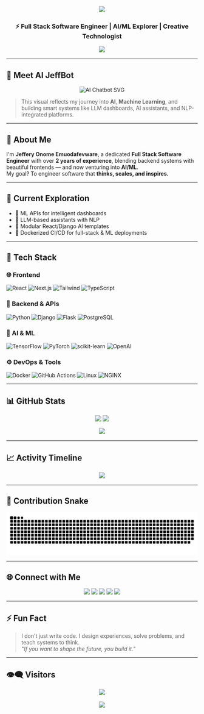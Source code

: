 <!-- 💡 Motion Header Banner -->
<p align="center">
  <img src="https://capsule-render.vercel.app/api?type=waving&color=00BFFF&height=240&section=header&text=Jeffery%20Onome%20Emuodafevware&fontSize=40&fontColor=ffffff&animation=fadeIn" />
</p>

<h3 align="center">⚡ Full Stack Software Engineer | AI/ML Explorer | Creative Technologist</h3>

<p align="center">
  <img src="https://readme-typing-svg.demolab.com?font=Fira+Code&size=20&pause=1200&color=FEC260&center=true&vCenter=true&width=600&lines=Welcome+to+my+Profile!;I'm+Jeffery+Onome+Emuodafevware.;AI+%2B+Full+Stack+Software+Engineer.;2%2B+Years+Building+Scalable+Solutions.;Currently+Exploring+ML%2C+LLMs+and+NLP." />
</p>

---

## 🤖 Meet AI JeffBot

<p align="center">
  <img src="https://raw.githubusercontent.com/kittinan/kittinan/master/images/ai-chat-bot.svg" width="280" alt="AI Chatbot SVG" />
</p>

> This visual reflects my journey into **AI**, **Machine Learning**, and building smart systems like LLM dashboards, AI assistants, and NLP-integrated platforms.

---

## 🧠 About Me

I'm **Jeffery Onome Emuodafevware**, a dedicated **Full Stack Software Engineer** with over **2 years of experience**, blending backend systems with beautiful frontends — and now venturing into **AI/ML**.  
My goal? To engineer software that **thinks, scales, and inspires.**

---

## 🚀 Current Exploration

- 🤖 ML APIs for intelligent dashboards
- 🧠 LLM-based assistants with NLP
- 🔌 Modular React/Django AI templates
- 🐳 Dockerized CI/CD for full-stack & ML deployments

---

## 💼 Tech Stack

### 🌐 Frontend
![React](https://img.shields.io/badge/React-20232A?style=flat-square&logo=react&logoColor=61DAFB)
![Next.js](https://img.shields.io/badge/Next.js-000000?style=flat-square&logo=nextdotjs&logoColor=white)
![Tailwind](https://img.shields.io/badge/Tailwind_CSS-06B6D4?style=flat-square&logo=tailwind-css&logoColor=white)
![TypeScript](https://img.shields.io/badge/TypeScript-3178C6?style=flat-square&logo=typescript&logoColor=white)

### 🧩 Backend & APIs
![Python](https://img.shields.io/badge/Python-3776AB?style=flat-square&logo=python&logoColor=white)
![Django](https://img.shields.io/badge/Django-092E20?style=flat-square&logo=django&logoColor=white)
![Flask](https://img.shields.io/badge/Flask-000000?style=flat-square&logo=flask&logoColor=white)
![PostgreSQL](https://img.shields.io/badge/PostgreSQL-316192?style=flat-square&logo=postgresql&logoColor=white)

### 🤖 AI & ML
![TensorFlow](https://img.shields.io/badge/TensorFlow-FF6F00?style=flat-square&logo=tensorflow&logoColor=white)
![PyTorch](https://img.shields.io/badge/PyTorch-EE4C2C?style=flat-square&logo=pytorch&logoColor=white)
![scikit-learn](https://img.shields.io/badge/scikit_learn-F7931E?style=flat-square&logo=scikit-learn&logoColor=white)
![OpenAI](https://img.shields.io/badge/OpenAI-412991?style=flat-square&logo=openai&logoColor=white)

### ⚙️ DevOps & Tools
![Docker](https://img.shields.io/badge/Docker-2496ED?style=flat-square&logo=docker&logoColor=white)
![GitHub Actions](https://img.shields.io/badge/GitHub_Actions-2088FF?style=flat-square&logo=github-actions&logoColor=white)
![Linux](https://img.shields.io/badge/Linux-FCC624?style=flat-square&logo=linux&logoColor=black)
![NGINX](https://img.shields.io/badge/NGINX-009639?style=flat-square&logo=nginx&logoColor=white)

---

## 📊 GitHub Stats

<p align="center">
  <img src="https://github-readme-stats.vercel.app/api?username=jefferyemuodafevware&show_icons=true&theme=tokyonight&hide_border=true" height="165px" />
  <img src="https://github-readme-streak-stats.herokuapp.com?user=jefferyemuodafevware&theme=tokyonight&hide_border=true" height="165px" />
</p>

<p align="center">
  <img src="https://github-readme-stats.vercel.app/api/top-langs/?username=jefferyemuodafevware&layout=compact&theme=tokyonight&hide_border=true" height="140px" />
</p>

---

## 📈 Activity Timeline

<p align="center">
  <img src="https://github-readme-activity-graph.vercel.app/graph?username=jefferyemuodafevware&theme=dracula&area=true&hide_border=true" />
</p>

---

## 🐍 Contribution Snake

<p align="center">
  <img src="https://raw.githubusercontent.com/Platane/snk/output/github-contribution-grid-snake.svg" />
</p>

---

## 🌐 Connect with Me

<p align="center">
  <a href="https://linkedin.com/in/jeffery-emuodafevware"><img src="https://img.shields.io/badge/LinkedIn-0A66C2?style=for-the-badge&logo=linkedin&logoColor=white" /></a>
  <a href="https://twitter.com/goldenjeffemp"><img src="https://img.shields.io/badge/Twitter-1DA1F2?style=for-the-badge&logo=twitter&logoColor=white" /></a>
  <a href="mailto:jeffemuodafe124@gmail.com"><img src="https://img.shields.io/badge/Gmail-D14836?style=for-the-badge&logo=gmail&logoColor=white" /></a>
  <a href="https://jefferyportal.netlify.app"><img src="https://img.shields.io/badge/Portfolio-000000?style=for-the-badge&logo=ko-fi&logoColor=white" /></a>
  <a href="https://wa.me/+2348052587419"><img src="https://img.shields.io/badge/WhatsApp-25D366?style=for-the-badge&logo=whatsapp&logoColor=white" /></a>
</p>

---

## ⚡ Fun Fact

> I don't just write code. I design experiences, solve problems, and teach systems to think.  
> "_If you want to shape the future, you build it._"

---

## 👁️‍🗨️ Visitors

<p align="center">
  <img src="https://komarev.com/ghpvc/?username=jefferyemuodafevware&style=flat-square&color=brightgreen" />
</p>

<p align="center">
  <img src="https://capsule-render.vercel.app/api?type=waving&color=00BFFF&height=100&section=footer"/>
</p>

